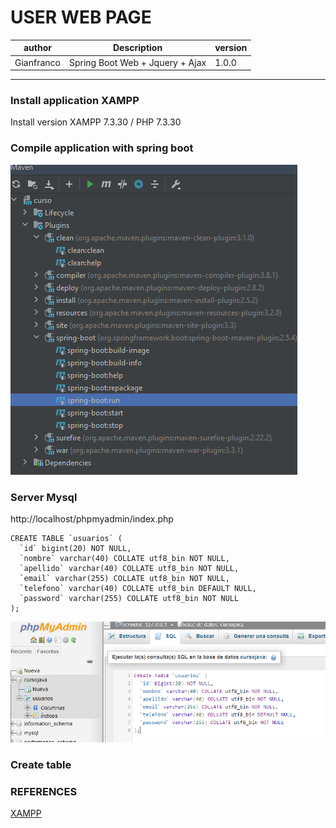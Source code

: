 # USER WEB PAGE 

| author | Description | version |
| ----------- | ----------- | ------- |
| Gianfranco | Spring Boot Web + Jquery + Ajax | 1.0.0 |

---

### Install application XAMPP

Install version XAMPP 7.3.30 / PHP 7.3.30 

### Compile application with spring boot

![com](img/compile.PNG)

### Server Mysql

http://localhost/phpmyadmin/index.php

````roomsql
CREATE TABLE `usuarios` (
  `id` bigint(20) NOT NULL,
  `nombre` varchar(40) COLLATE utf8_bin NOT NULL,
  `apellido` varchar(40) COLLATE utf8_bin NOT NULL,
  `email` varchar(255) COLLATE utf8_bin NOT NULL,
  `telefono` varchar(40) COLLATE utf8_bin DEFAULT NULL,
  `password` varchar(255) COLLATE utf8_bin NOT NULL
);

````

![img.png](img/img.png)

### Create table



### REFERENCES

[XAMPP](https://www.apachefriends.org/download.html)